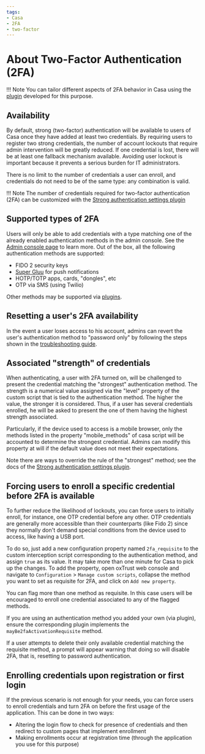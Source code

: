 ```yaml
---
tags:
- Casa
- 2FA
- two-factor
---
```


# About Two-Factor Authentication (2FA)

!!! Note
    You can tailor different aspects of 2FA behavior in Casa using the [plugin](../plugins/2fa-settings.md) developed 
    for this purpose.

## Availability

By default, strong (two-factor) authentication will be available to users of Casa once they have added at least two 
credentials. By requiring users to register two strong credentials, the number of account lockouts that require admin 
intervention will be greatly reduced. If one credential is lost, there will be at least one fallback mechanism 
available. Avoiding user lockout is important because it prevents a serious burden for IT administrators.

There is no limit to the number of credentials a user can enroll, and credentials do not need to be of the same type: 
any combination is valid. 

!!! Note
    The number of credentials required for two-factor authentication (2FA) can be customized with 
    the [Strong authentication settings plugin](../plugins/2fa-settings.md)

## Supported types of 2FA

Users will only be able to add credentials with a type matching one of the already enabled authentication methods in 
the admin console. See the [Admin console page](./admin-console.md#enabled-methods) to learn more. Out of the box, 
all the following authentication methods are supported:

- FIDO 2 security keys
- [Super Gluu](https://docs.gluu.org/head/supergluu/) for push notifications 
- HOTP/TOTP apps, cards, "dongles", etc
- OTP via SMS (using Twilio)

Other methods may be supported via [plugins](../index.md#existing-plugins).

## Resetting a user's 2FA availability

In the event a user loses access to his account, admins can revert the user's authentication method to "password only" 
by following the steps shown in the [troubleshooting guide](./faq.md).

## Associated "strength" of credentials

When authenticating, a user with 2FA turned on, will be challenged to present the credential matching the "strongest" 
authentication method. The strength is a numerical value assigned via the "level" property of the custom script that 
is tied to the authentication method. The higher the value, the stronger it is considered. Thus, if a user has several 
credentials enrolled, he will be asked to present the one of them having the highest strength associated. 

Particularly, if the device used to access is a mobile browser, only the methods listed in the property 
"mobile_methods" of casa script will be accounted to determine the strongest credential. Admins can modify this 
property at will if the default value does not meet their expectations.

Note there are ways to override the rule of the "strongest" method; see the docs of 
the [Strong authentication settings plugin](../plugins/2fa-settings.md).

## Forcing users to enroll a specific credential before 2FA is available

To further reduce the likelihood of lockouts, you can force users to initially enroll, for instance, one OTP 
credential before any other. OTP credentials are generally more accessible than their counterparts (like Fido 2) since 
they normally don't demand special conditions from the device used to access, like having a USB port.

To do so, just add a new configuration property named `2fa_requisite` to the custom interception script corresponding 
to the authentication method, and assign `true` as its value. It may take more than one minute for Casa to pick up the 
changes. To add the property, open oxTrust web console and navigate to `Configuration` > `Manage custom scripts`, 
collapse the method you want to set as requisite for 2FA, and click on `Add new property`.

You can flag more than one method as requisite. In this case users will be encouraged to enroll one credential 
associated to any of the flagged methods.

If you are using an authentication method you added your own (via plugin), ensure the corresponding plugin 
implements the `mayBe2faActivationRequisite` method.

If a user attempts to delete their only available credential matching the requisite method, a prompt will appear 
warning that doing so will disable 2FA, that is, resetting to password authentication.

## Enrolling credentials upon registration or first login

If the previous scenario is not enough for your needs, you can force users to enroll credentials and turn 2FA on 
before the first usage of the application. This can be done in two ways:

- Altering the login flow to check for presence of credentials and then redirect to custom pages that implement enrollment
- Making enrollments occur at registration time (through the application you use for this purpose)
